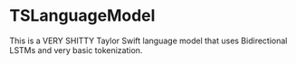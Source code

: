 # TSLanguageModel
This is a VERY SHITTY Taylor Swift language model that uses Bidirectional LSTMs and very basic tokenization.
